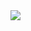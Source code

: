 <img src="https://fustyles.github.io/webduino/LinkIt7697/test_myMultiDropdown/img/fuDropdown2Levels.png">
